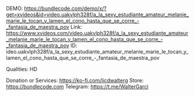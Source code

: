 DEMO: https://bundlecode.com/demo/x/?get=xvideos&id=video.uakvlph328f/a_la_sexy_estudiante_amateur_melanie_marie_le_tocan_y_lamen_el_cono_hasta_que_se_corre_-_fantasia_de_maestra_pov
Link: https://www.xvideos.com/video.uakvlph328f/a_la_sexy_estudiante_amateur_melanie_marie_le_tocan_y_lamen_el_cono_hasta_que_se_corre_-_fantasia_de_maestra_pov
ID: ideo.uakvlph328f/a_la_sexy_estudiante_amateur_melanie_marie_le_tocan_y_lamen_el_cono_hasta_que_se_corre_-_fantasia_de_maestra_pov

Qualities: HD

Donation or Services: https://ko-fi.com/licdwalterg
Store: https://bundlecode.com
Telegram: https://t.me/WalterGarci
